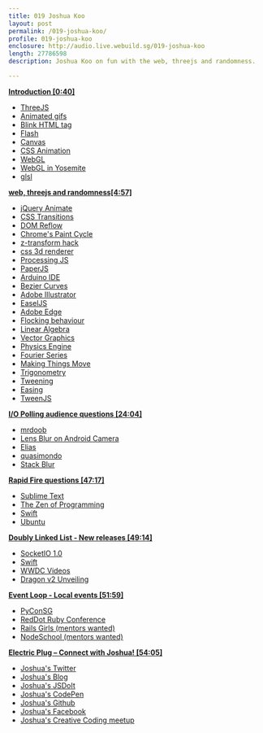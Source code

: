 ```yaml
---
title: 019 Joshua Koo
layout: post
permalink: /019-joshua-koo/
profile: 019-joshua-koo
enclosure: http://audio.live.webuild.sg/019-joshua-koo
length: 27786598
description: Joshua Koo on fun with the web, threejs and randomness.

---
```


**[Introduction [0:40]](#t=0:40)**

- [ThreeJS](http://threejs.org/)
- [Animated gifs](http://en.wikipedia.org/wiki/Graphics_Interchange_Format#Animated_GIF)
- [Blink HTML tag](https://developer.mozilla.org/en-US/docs/Web/HTML/Element/blink)
- [Flash](http://www.adobe.com/sea/products/flash.html)
- [Canvas](http://www.w3.org/TR/2dcontext/)
- [CSS Animation](https://developer.mozilla.org/en-US/docs/Web/Guide/CSS/Using_CSS_animations)
- [WebGL](https://developer.mozilla.org/en-US/docs/Web/WebGL)
- [WebGL in Yosemite](https://www.apple.com/pr/library/2014/06/02Apple-Announces-OS-X-Yosemite.html)
- [glsl](http://en.wikipedia.org/wiki/OpenGL_Shading_Language)

**[web, threejs and randomness[4:57]](#t=4:57)**

- [jQuery Animate](http://api.jquery.com/animate/)
- [CSS Transitions](https://developer.mozilla.org/en-US/docs/Web/Guide/CSS/Using_CSS_transitions)
- [DOM Reflow](https://developers.google.com/speed/articles/reflow)
- [Chrome's Paint Cycle](http://www.paulirish.com/2011/viewing-chromes-paint-cycle/)
- [z-transform hack](http://aerotwist.com/blog/on-translate3d-and-layer-creation-hacks/)
- [css 3d renderer](http://mrdoob.com/lab/javascript/threejs/css3d/)
- [Processing JS](http://processingjs.org/)
- [PaperJS](http://paperjs.org/)
- [Arduino IDE](http://arduino.cc/)
- [Bezier Curves](http://mathworld.wolfram.com/BezierCurve.html)
- [Adobe Illustrator](http://www.adobe.com/sea/products/illustrator.html)
- [EaselJS](http://www.createjs.com/#!/EaselJS)
- [Adobe Edge](http://html.adobe.com/edge/animate/)
- [Flocking behaviour](http://en.wikipedia.org/wiki/Boids)
- [Linear Algebra](http://en.wikipedia.org/wiki/Linear_algebra)
- [Vector Graphics](http://en.wikipedia.org/wiki/Vector_graphics)
- [Physics Engine](http://en.wikipedia.org/wiki/Physics_engine)
- [Fourier Series](http://en.wikipedia.org/wiki/Fourier_series)
- [Making Things Move](http://www.amazon.com/Foundation-Actionscript-3-0-Animation-Making/dp/1590597915)
- [Trigonometry](http://en.wikipedia.org/wiki/Trigonometry)
- [Tweening](http://en.wikipedia.org/wiki/Inbetweening)
- [Easing](http://api.jqueryui.com/easings/)
- [TweenJS](http://www.createjs.com/#!/TweenJS)

**[I/O Polling audience questions [24:04]](#t=24:04)**

- [mrdoob](http://mrdoob.com/)
- [Lens Blur on Android Camera](http://googleresearch.blogspot.sg/2014/04/lens-blur-in-new-google-camera-app.html)
- [Elias](https://twitter.com/thespite)
- [quasimondo](https://twitter.com/quasimondo)
- [Stack Blur](http://www.quasimondo.com/StackBlurForCanvas/StackBlurDemo.html)

**[Rapid Fire questions [47:17]](#t=47:17)**

- [Sublime Text](http://www.sublimetext.com/)
- [The Zen of Programming](http://www.amazon.com/The-Zen-Programming-Geoffrey-James/dp/0931137098)
- [Swift](https://developer.apple.com/swift/)
- [Ubuntu](https://developer.apple.com/swift/)

**[Doubly Linked List -  New releases [49:14]](#t=49:14)**

- [SocketIO 1.0](http://socket.io/blog/introducing-socket-io-1-0/)
- [Swift](https://developer.apple.com/swift/)
- [WWDC Videos](https://developer.apple.com/videos/wwdc/2014/)
- [Dragon v2 Unveiling](http://www.space.com/26063-spacex-unveils-dragon-v2-manned-spaceship.html)

**[Event Loop - Local events [51:59]](#t=51:59)**

- [PyConSG](https://pycon.sg/)
- [RedDot Ruby Conference](http://www.reddotrubyconf.com/)
- [Rails Girls (mentors wanted)](http://railsgirls.com/singapore)
- [NodeSchool (mentors wanted)](http://www.meetup.com/Singapore-JS/events/186094192/)

**[Electric Plug  – Connect with Joshua! [54:05]](#t=54:05)**

- [Joshua's Twitter](https://twitter.com/blurspline)
- [Joshua's Blog](http://www.lab4games.net/zz85/blog/)
- [Joshua's JSDoIt](http://jsdo.it/zz85/)
- [Joshua's CodePen](http://codepen.io/zz85/)
- [Joshua's Github](https://github.com/zz85)
- [Joshua's Facebook](https://www.facebook.com/joshuakoo)
- [Joshua's Creative Coding meetup](http://www.meetup.com/Singapore-Creative-Coding-Meetup/)
